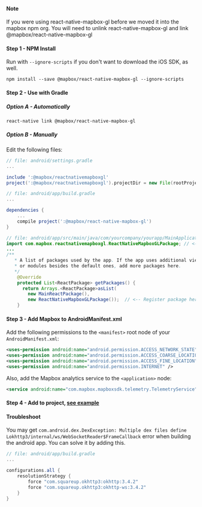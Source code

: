 #### Note

If you were using react-native-mapbox-gl before we moved it into the mapbox npm org.
You will need to unlink react-native-mapbox-gl and link @mapbox/react-native-mapbox-gl

#### Step 1 - NPM Install

Run with ```--ignore-scripts``` if you don't want to download the iOS SDK, as well.

```shell
npm install --save @mapbox/react-native-mapbox-gl --ignore-scripts
```

#### Step 2 - Use with Gradle

##### Option A - Automatically

```shell
react-native link @mapbox/react-native-mapbox-gl
```

##### Option B - Manually

Edit the following files:

```gradle
// file: android/settings.gradle
...

include ':@mapbox/reactnativemapboxgl'
project(':@mapbox/reactnativemapboxgl').projectDir = new File(rootProject.projectDir, '../node_modules/@mapbox/react-native-mapbox-gl/android')
```

```gradle
// file: android/app/build.gradle
...

dependencies {
    ...
    compile project(':@mapbox/react-native-mapbox-gl')
}
```

```java
// file: android/app/src/main/java/com/yourcompany/yourapp/MainApplication.java
import com.mapbox.reactnativemapboxgl.ReactNativeMapboxGLPackage; // <-- import
...
/**
   * A list of packages used by the app. If the app uses additional views
   * or modules besides the default ones, add more packages here.
   */
    @Override
    protected List<ReactPackage> getPackages() {
      return Arrays.<ReactPackage>asList(
        new MainReactPackage(),
        new ReactNativeMapboxGLPackage());  // <-- Register package here
    }
```

#### Step 3 - Add Mapbox to AndroidManifest.xml

Add the following permissions to the `<manifest>` root node of your `AndroidManifest.xml`:

```xml
<uses-permission android:name="android.permission.ACCESS_NETWORK_STATE" />
<uses-permission android:name="android.permission.ACCESS_COARSE_LOCATION" />
<uses-permission android:name="android.permission.ACCESS_FINE_LOCATION" />
<uses-permission android:name="android.permission.INTERNET" />
```

Also, add the Mapbox analytics service to the `<application>` node:

```xml
<service android:name="com.mapbox.mapboxsdk.telemetry.TelemetryService"/>
```

#### Step 4 - Add to project, [see example](../example.js)

#### Troubleshoot

You may get `com.android.dex.DexException: Multiple dex files define Lokhttp3/internal/ws/WebSocketReader$FrameCallback`
error when building the android app. You can solve it by adding this.
```gradle
// file: android/app/build.gradle
...

configurations.all {
    resolutionStrategy {
        force "com.squareup.okhttp3:okhttp:3.4.2"
        force "com.squareup.okhttp3:okhttp-ws:3.4.2"
    }
}
```
